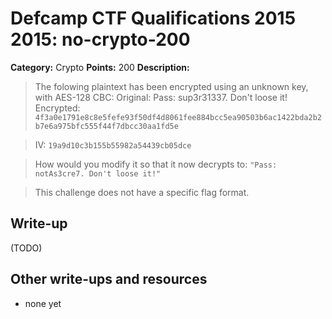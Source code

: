 # Defcamp CTF Qualifications 2015 2015: no-crypto-200

**Category:** Crypto
**Points:** 200
**Description:**

>The folowing plaintext has been encrypted using an unknown key, with AES-128 CBC:
>Original: Pass: sup3r31337. Don't loose it!
>Encrypted:
> `4f3a0e1791e8c8e5fefe93f50df4d8061fee884bcc5ea90503b6ac1422bda2b2b7e6a975bfc555f44f7dbcc30aa1fd5e`

> IV: `19a9d10c3b155b55982a54439cb05dce`

>How would you modify it so that it now decrypts to: `"Pass: notAs3cre7. Don't loose it!"`

>This challenge does not have a specific flag format.


## Write-up

(TODO)

## Other write-ups and resources

* none yet
